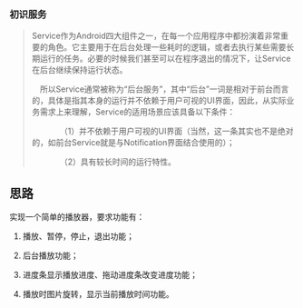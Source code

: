 ### 初识服务

> Service作为Android四大组件之一，在每一个应用程序中都扮演着非常重要的角色。它主要用于在后台处理一些耗时的逻辑，或者去执行某些需要长期运行的任务。必要的时候我们甚至可以在程序退出的情况下，让Service在后台继续保持运行状态。
>
> 　所以Service通常被称为“后台服务”，其中“后台”一词是相对于前台而言的，具体是指其本身的运行并不依赖于用户可视的UI界面，因此，从实际业务需求上来理解，Service的适用场景应该具备以下条件：
>
> 　　　　（1）并不依赖于用户可视的UI界面（当然，这一条其实也不是绝对的，如前台Service就是与Notification界面结合使用的）；
>
> 　　　　（2）具有较长时间的运行特性。

 

## 思路

实现一个简单的播放器，要求功能有：

1. 播放、暂停，停止，退出功能；

2. 后台播放功能；

3. 进度条显示播放进度、拖动进度条改变进度功能；

4. 播放时图片旋转，显示当前播放时间功能。
